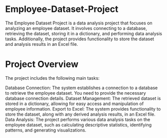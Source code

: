 # Employee-Dataset-Project

The Employee Dataset Project is a data analysis project that focuses on analyzing an employee dataset. It involves connecting to a database, retrieving the dataset, storing it in a dictionary, and performing data analysis tasks. Additionally, the project provides functionality to store the dataset and analysis results in an Excel file.

# Project Overview
The project includes the following main tasks:

Database Connection: The system establishes a connection to a database to retrieve the employee dataset. You need to provide the necessary database connection details.
Dataset Management: The retrieved dataset is stored in a dictionary, allowing for easy access and manipulation of employee information.
Export to Excel: The system provides functionality to store the dataset, along with any derived analysis results, in an Excel file.
Data Analysis: The project performs various data analysis tasks on the employee dataset, such as calculating descriptive statistics, identifying patterns, and generating visualizations.
